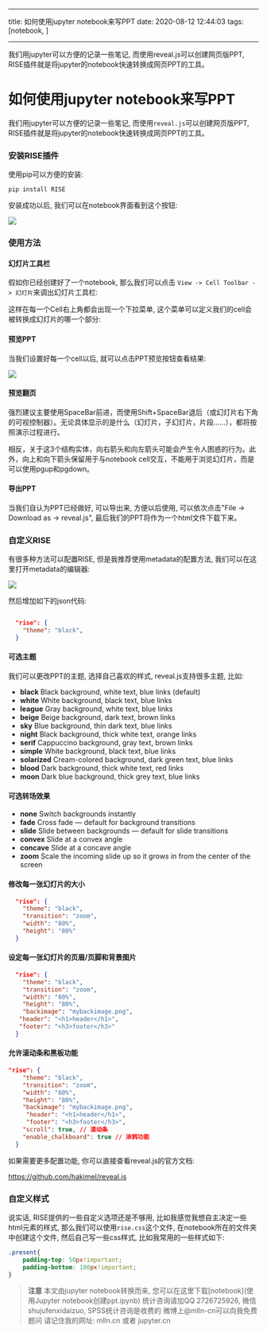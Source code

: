 
---

title: 如何使用jupyter notebook来写PPT
date: 2020-08-12 12:44:03
tags: [notebook, ]

---


我们用jupyter可以方便的记录一些笔记, 而使用reveal.js可以创建网页版PPT, RISE插件就是将jupyter的notebook快速转换成网页PPT的工具。



<!--more-->

# 如何使用jupyter notebook来写PPT

我们用jupyter可以方便的记录一些笔记, 而使用`reveal.js`可以创建网页版PPT, RISE插件就是将jupyter的notebook快速转换成网页PPT的工具。



### 安装RISE插件

使用pip可以方便的安装:

```
pip install RISE
```

安装成功以后, 我们可以在notebook界面看到这个按钮:

<img class="image" src="imgs/rise-btn.png">

### 使用方法

#### 幻灯片工具栏

假如你已经创建好了一个notebook, 那么我们可以点击 `View -> Cell Toolbar -> 幻灯片`来调出幻灯片工具栏:

这样在每一个Cell右上角都会出现一个下拉菜单, 这个菜单可以定义我们的cell会被转换成幻灯片的哪一个部分:





#### 预览PPT

当我们设置好每一个cell以后, 就可以点击PPT预览按钮查看结果:

<img class="image" src="imgs/rise-btn.png">

#### 预览翻页

强烈建议主要使用SpaceBar前进，而使用Shift+SpaceBar退后（或幻灯片右下角的可视控制器）。无论具体显示的是什么（幻灯片，子幻灯片，片段……），都将按照演示过程进行。

相反，关于这3个结构实体，向右箭头和向左箭头可能会产生令人困惑的行为。此外，向上和向下箭头保留用于与notebook cell交互，不能用于浏览幻灯片，而是可以使用pgup和pgdown。

#### 导出PPT

当我们自认为PPT已经做好, 可以导出来, 方便以后使用, 可以依次点击"File -> Download as -> reveal.js", 最后我们的PPT将作为一个html文件下载下来。

### 自定义RISE

有很多种方法可以配置RISE, 但是我推荐使用metadata的配置方法, 我们可以在这里打开metadata的编辑器:

<img src="imgs/edit-notebook-metadata.png"/>

然后增加如下的json代码:

```json

  "rise": {
    "theme": "black",
  }

```

#### 可选主题

我们可以更改PPT的主题, 选择自己喜欢的样式, reveal.js支持很多主题, 比如:

- **black**	Black background, white text, blue links (default)
- **white**	White background, black text, blue links
- **league**	Gray background, white text, blue links
- **beige**	Beige background, dark text, brown links
- **sky**	Blue background, thin dark text, blue links
- **night**	Black background, thick white text, orange links
- **serif**	Cappuccino background, gray text, brown links
- **simple**	White background, black text, blue links
- **solarized**	Cream-colored background, dark green text, blue links
- **blood**	Dark background, thick white text, red links
- **moon**	Dark blue background, thick grey text, blue links

#### 可选转场效果

- **none**	Switch backgrounds instantly
- **fade**	Cross fade — default for background transitions
- **slide**	Slide between backgrounds — default for slide transitions
- **convex**	Slide at a convex angle
- **concave**	Slide at a concave angle
- **zoom**	Scale the incoming slide up so it grows in from the center of the screen

#### 修改每一张幻灯片的大小

```json
  "rise": {
    "theme": "black",
    "transition": "zoom",
    "width": "80%",
    "height": "80%"
  }
```

#### 设定每一张幻灯片的页眉/页脚和背景图片

```json
  "rise": {
    "theme": "black",
    "transition": "zoom",
    "width": "80%",
    "height": "80%",
    "backimage": "mybackimage.png",
   "header": "<h1>header</h1>",
   "footer": "<h3>footer</h3>"
  }
```

#### 允许滚动条和黑板功能

```json
"rise": {
    "theme": "black",
    "transition": "zoom",
    "width": "80%",
    "height": "80%",
    "backimage": "mybackimage.png",
     "header": "<h1>header</h1>",
     "footer": "<h3>footer</h3>",
    "scroll": true, // 滚动条
    "enable_chalkboard": true // 涂鸦功能 
  }
```

如果需要更多配置功能, 你可以直接查看reveal.js的官方文档:

https://github.com/hakimel/reveal.js

### 自定义样式

说实话, RISE提供的一些自定义选项还是不够用, 比如我感觉我想自主决定一些html元素的样式, 那么我们可以使用`rise.css`这个文件, 在notebook所在的文件夹中创建这个文件, 然后自己写一些css样式, 比如我常用的一些样式如下:

```css
.present{
    padding-top: 50px!important;
    padding-bottom: 100px!important;
}
```


> **注意**
> 本文由jupyter notebook转换而来, 您可以在这里下载[notebook](使用Jupyter notebook创建ppt.ipynb)
> 统计咨询请加QQ 2726725926, 微信 shujufenxidaizuo,  SPSS统计咨询是收费的
> 微博上@mlln-cn可以向我免费题问
> 请记住我的网址: mlln.cn 或者 jupyter.cn
